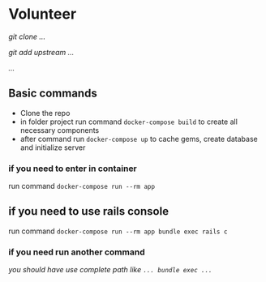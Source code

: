 # Volunteer

_git clone ..._

_git add upstream ..._

_..._


## Basic commands
- Clone the repo
- in folder project run command ```docker-compose build``` to create all necessary
 components
- after command run ```docker-compose up``` to cache gems, create database and 
initialize server

### if you need to enter in container
run command ```docker-compose run --rm app```

## if you need to use rails console
run command ```docker-compose run --rm app bundle exec rails c```

### if you need run another command
_you should have use complete path like ```... bundle exec ...```_ 
